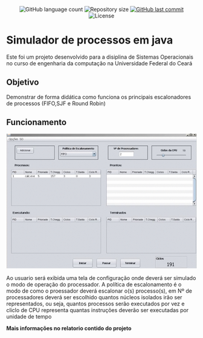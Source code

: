 <p align="center">
  <img alt="GitHub language count" src="https://img.shields.io/github/languages/count/sarev17/trabalho_SO_2019">

  <img alt="Repository size" src="https://img.shields.io/github/repo-size/sarev17/trabalho_SO_2019">
  
  <a href="https://github.com/willianpraciano/Pong-C/commits/master">
    <img alt="GitHub last commit" src="https://img.shields.io/github/last-commit/sarev17/trabalho_SO_2019">
  </a>

  <img alt="License" src="https://img.shields.io/badge/license-MIT-brightgreen">
</p>

# Simulador de processos em java

 Este foi um projeto desenvolvido para a disiplina de Sistemas Operacionais no curso de engenharia da computação na Universidade Federal do Ceará

## Objetivo

  Demonstrar de forma didática como funciona os principais escalonadores de processos (FIFO,SJF e Round Robin)

## Funcionamento

![](https://github.com/sarev17/trabalho_SO_2019/blob/master/Simulador%20de%20Processos/src/simulador/de/processos/Video_1589223276.gif)

  Ao usuario será exibida uma tela de configuração onde deverá ser simulado o modo de operação do processador. A política de escalonamento é o modo de como o proessador deverá escalonar o(s) processo(s), em Nº de processadores deverá ser escolhido quantos núcleos isolados irão ser representados, ou seja, quantos processos serão executados por vez e cliclo de CPU representa quantas instruções deverão ser executadas por unidade de tempo

**Mais informações no relatorio contido do projeto**
